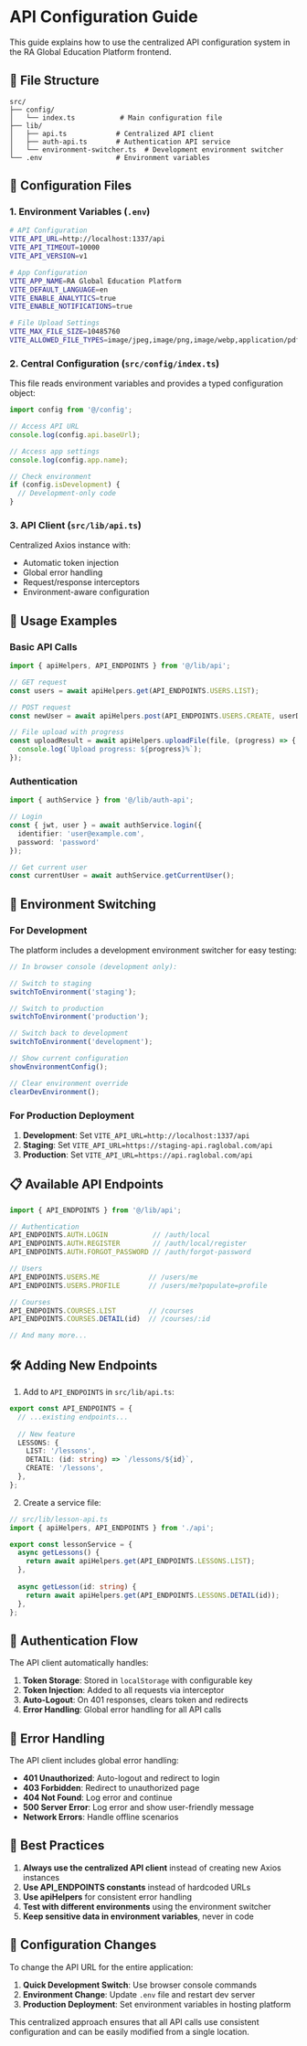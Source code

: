 # API Configuration Guide

This guide explains how to use the centralized API configuration system in the RA Global Education Platform frontend.

## 📁 File Structure

```
src/
├── config/
│   └── index.ts           # Main configuration file
├── lib/
│   ├── api.ts            # Centralized API client
│   ├── auth-api.ts       # Authentication API service
│   └── environment-switcher.ts  # Development environment switcher
└── .env                  # Environment variables
```

## 🔧 Configuration Files

### 1. Environment Variables (`.env`)

```bash
# API Configuration
VITE_API_URL=http://localhost:1337/api
VITE_API_TIMEOUT=10000
VITE_API_VERSION=v1

# App Configuration
VITE_APP_NAME=RA Global Education Platform
VITE_DEFAULT_LANGUAGE=en
VITE_ENABLE_ANALYTICS=true
VITE_ENABLE_NOTIFICATIONS=true

# File Upload Settings
VITE_MAX_FILE_SIZE=10485760
VITE_ALLOWED_FILE_TYPES=image/jpeg,image/png,image/webp,application/pdf
```

### 2. Central Configuration (`src/config/index.ts`)

This file reads environment variables and provides a typed configuration object:

```typescript
import config from '@/config';

// Access API URL
console.log(config.api.baseUrl);

// Access app settings
console.log(config.app.name);

// Check environment
if (config.isDevelopment) {
  // Development-only code
}
```

### 3. API Client (`src/lib/api.ts`)

Centralized Axios instance with:
- Automatic token injection
- Global error handling
- Request/response interceptors
- Environment-aware configuration

## 🚀 Usage Examples

### Basic API Calls

```typescript
import { apiHelpers, API_ENDPOINTS } from '@/lib/api';

// GET request
const users = await apiHelpers.get(API_ENDPOINTS.USERS.LIST);

// POST request
const newUser = await apiHelpers.post(API_ENDPOINTS.USERS.CREATE, userData);

// File upload with progress
const uploadResult = await apiHelpers.uploadFile(file, (progress) => {
  console.log(`Upload progress: ${progress}%`);
});
```

### Authentication

```typescript
import { authService } from '@/lib/auth-api';

// Login
const { jwt, user } = await authService.login({
  identifier: 'user@example.com',
  password: 'password'
});

// Get current user
const currentUser = await authService.getCurrentUser();
```

## 🔄 Environment Switching

### For Development

The platform includes a development environment switcher for easy testing:

```javascript
// In browser console (development only):

// Switch to staging
switchToEnvironment('staging');

// Switch to production
switchToEnvironment('production');

// Switch back to development
switchToEnvironment('development');

// Show current configuration
showEnvironmentConfig();

// Clear environment override
clearDevEnvironment();
```

### For Production Deployment

1. **Development**: Set `VITE_API_URL=http://localhost:1337/api`
2. **Staging**: Set `VITE_API_URL=https://staging-api.raglobal.com/api`
3. **Production**: Set `VITE_API_URL=https://api.raglobal.com/api`

## 📋 Available API Endpoints

```typescript
import { API_ENDPOINTS } from '@/lib/api';

// Authentication
API_ENDPOINTS.AUTH.LOGIN           // /auth/local
API_ENDPOINTS.AUTH.REGISTER        // /auth/local/register
API_ENDPOINTS.AUTH.FORGOT_PASSWORD // /auth/forgot-password

// Users
API_ENDPOINTS.USERS.ME            // /users/me
API_ENDPOINTS.USERS.PROFILE       // /users/me?populate=profile

// Courses
API_ENDPOINTS.COURSES.LIST        // /courses
API_ENDPOINTS.COURSES.DETAIL(id)  // /courses/:id

// And many more...
```

## 🛠️ Adding New Endpoints

1. Add to `API_ENDPOINTS` in `src/lib/api.ts`:

```typescript
export const API_ENDPOINTS = {
  // ...existing endpoints...
  
  // New feature
  LESSONS: {
    LIST: '/lessons',
    DETAIL: (id: string) => `/lessons/${id}`,
    CREATE: '/lessons',
  },
};
```

2. Create a service file:

```typescript
// src/lib/lesson-api.ts
import { apiHelpers, API_ENDPOINTS } from './api';

export const lessonService = {
  async getLessons() {
    return await apiHelpers.get(API_ENDPOINTS.LESSONS.LIST);
  },
  
  async getLesson(id: string) {
    return await apiHelpers.get(API_ENDPOINTS.LESSONS.DETAIL(id));
  },
};
```

## 🔐 Authentication Flow

The API client automatically handles:

1. **Token Storage**: Stored in `localStorage` with configurable key
2. **Token Injection**: Added to all requests via interceptor
3. **Auto-Logout**: On 401 responses, clears token and redirects
4. **Error Handling**: Global error handling for all API calls

## 🚨 Error Handling

The API client includes global error handling:

- **401 Unauthorized**: Auto-logout and redirect to login
- **403 Forbidden**: Redirect to unauthorized page
- **404 Not Found**: Log error and continue
- **500 Server Error**: Log error and show user-friendly message
- **Network Errors**: Handle offline scenarios

## 📝 Best Practices

1. **Always use the centralized API client** instead of creating new Axios instances
2. **Use API_ENDPOINTS constants** instead of hardcoded URLs
3. **Use apiHelpers** for consistent error handling
4. **Test with different environments** using the environment switcher
5. **Keep sensitive data in environment variables**, never in code

## 🔧 Configuration Changes

To change the API URL for the entire application:

1. **Quick Development Switch**: Use browser console commands
2. **Environment Change**: Update `.env` file and restart dev server
3. **Production Deployment**: Set environment variables in hosting platform

This centralized approach ensures that all API calls use consistent configuration and can be easily modified from a single location.
